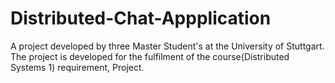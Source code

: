 
# Distributed-Chat-Appplication
A project developed by three Master Student's at the University of Stuttgart. The project is developed for the fulfilment of the course(Distributed Systems 1) requirement, Project.


